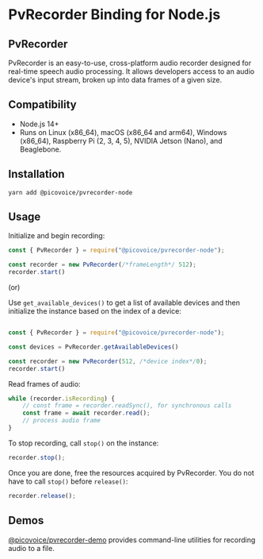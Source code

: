 # PvRecorder Binding for Node.js

## PvRecorder

PvRecorder is an easy-to-use, cross-platform audio recorder designed for real-time speech audio processing. It allows developers access to an audio device's input stream, broken up into data frames of a given size.

## Compatibility

- Node.js 14+
- Runs on Linux (x86_64), macOS (x86_64 and arm64), Windows (x86_64), Raspberry Pi (2, 3, 4, 5), NVIDIA Jetson (Nano), and Beaglebone.

## Installation

```console
yarn add @picovoice/pvrecorder-node
```

## Usage

Initialize and begin recording:

```javascript
const { PvRecorder } = require("@picovoice/pvrecorder-node");

const recorder = new PvRecorder(/*frameLength*/ 512);
recorder.start()
```

(or)

Use `get_available_devices()` to get a list of available devices and then initialize the instance based on the index of a device:

```javascript

const { PvRecorder } = require("@picovoice/pvrecorder-node");

const devices = PvRecorder.getAvailableDevices()

const recorder = new PvRecorder(512, /*device index*/0);
recorder.start()
```

Read frames of audio:

```javascript
while (recorder.isRecording) {
    // const frame = recorder.readSync(), for synchronous calls
    const frame = await recorder.read();
    // process audio frame
}
```

To stop recording, call `stop()` on the instance:

```javascript
recorder.stop();
```

Once you are done, free the resources acquired by PvRecorder. You do not have to call `stop()` before `release()`:

```javascript
recorder.release();
```

## Demos

[@picovoice/pvrecorder-demo](https://www.npmjs.com/package/@picovoice/pvrecorder-demo) provides command-line utilities for recording audio to a file.
